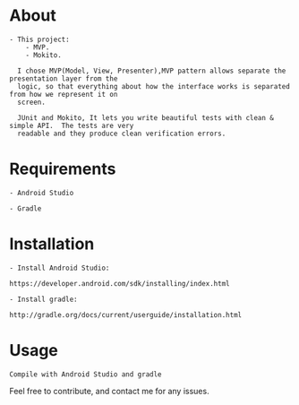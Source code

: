 # About
  

    - This project:
        - MVP.
        - Mokito. 
        
      I chose MVP(Model, View, Presenter),MVP pattern allows separate the presentation layer from the
      logic, so that everything about how the interface works is separated from how we represent it on 
      screen. 
        
      JUnit and Mokito, It lets you write beautiful tests with clean & simple API.  The tests are very 
      readable and they produce clean verification errors.
  
   
# Requirements

    - Android Studio

    - Gradle


# Installation

    - Install Android Studio:

    https://developer.android.com/sdk/installing/index.html

    - Install gradle:

    http://gradle.org/docs/current/userguide/installation.html

# Usage
    Compile with Android Studio and gradle


Feel free to contribute, and contact me for any issues.
